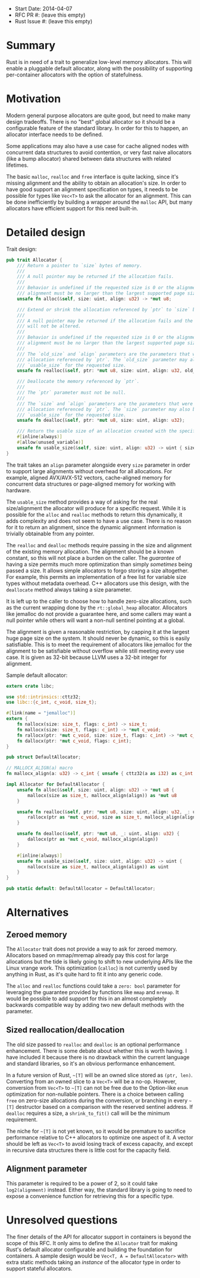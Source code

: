 - Start Date: 2014-04-07
- RFC PR #: (leave this empty)
- Rust Issue #: (leave this empty)

# Summary

Rust is in need of a trait to generalize low-level memory allocators. This will enable a pluggable
default allocator, along with the possibility of supporting per-container allocators with the option
of statefulness.

# Motivation

Modern general purpose allocators are quite good, but need to make many design tradeoffs. There is
no "best" global allocator so it should be a configurable feature of the standard library. In order
for this to happen, an allocator interface needs to be defined.

Some applications may also have a use case for cache aligned nodes with concurrent data structures
to avoid contention, or very fast naive allocators (like a bump allocator) shared between data
structures with related lifetimes.

The basic `malloc`, `realloc` and `free` interface is quite lacking, since it's missing alignment
and the ability to obtain an allocation's size. In order to have good support an alignment
specification on types, it needs to be possible for types like `Vec<T>` to ask the allocator for an
alignment.  This can be done inefficiently by building a wrapper around the `malloc` API, but many
allocators have efficient support for this need built-in.

# Detailed design

Trait design:

```rust
pub trait Allocator {
    /// Return a pointer to `size` bytes of memory.
    ///
    /// A null pointer may be returned if the allocation fails.
    ///
    /// Behavior is undefined if the requested size is 0 or the alignment is not a power of 2. The
    /// alignment must be no larger than the largest supported page size on the platform.
    unsafe fn alloc(&self, size: uint, align: u32) -> *mut u8;

    /// Extend or shrink the allocation referenced by `ptr` to `size` bytes of memory.
    ///
    /// A null pointer may be returned if the allocation fails and the original memory allocation
    /// will not be altered.
    ///
    /// Behavior is undefined if the requested size is 0 or the alignment is not a power of 2. The
    /// alignment must be no larger than the largest supported page size on the platform.
    ///
    /// The `old_size` and `align` parameters are the parameters that were used to create the
    /// allocation referenced by `ptr`. The `old_size` parameter may also be the value returned by
    /// `usable_size` for the requested size.
    unsafe fn realloc(&self, ptr: *mut u8, size: uint, align: u32, old_size: uint) -> *mut u8;

    /// Deallocate the memory referenced by `ptr`.
    ///
    /// The `ptr` parameter must not be null.
    ///
    /// The `size` and `align` parameters are the parameters that were used to create the
    /// allocation referenced by `ptr`. The `size` parameter may also be the value returned by
    /// `usable_size` for the requested size.
    unsafe fn dealloc(&self, ptr: *mut u8, size: uint, align: u32);

    /// Return the usable size of an allocation created with the specified the `size` and `align`.
    #[inline(always)]
    #[allow(unused_variable)]
    unsafe fn usable_size(&self, size: uint, align: u32) -> uint { size }
}
```

The trait takes an `align` parameter alongside every `size` parameter in order to support large
alignments without overhead for all allocations. For example, aligned AVX/AVX-512 vectors,
cache-aligned memory for concurrent data structures or page-aligned memory for working with
hardware.

The `usable_size` method provides a way of asking for the real size/alignment the allocator will
produce for a specific request. While it is possible for the `alloc` and `realloc` methods to
return this dynamically, it adds complexity and does not seem to have a use case. There is no
reason for it to return an alignment, since the dynamic alignment information is trivially
obtainable from any pointer.

The `realloc` and `dealloc` methods require passing in the size and alignment of the existing memory
allocation. The alignment should be a known constant, so this will not place a burden on the caller.
The *guarantee* of having a size permits much more optimization than simply *sometimes* being passed
a size. It allows simple allocators to forgo storing a size altogether. For example, this permits an
implementation of a free list for variable size types without metadata overhead. C++ allocators use
this design, with the `deallocate` method always taking a size parameter.

It is left up to the caller to choose how to handle zero-size allocations, such as the current
wrapping done by the `rt::global_heap` allocator. Allocators like jemalloc do not provide a
guarantee here, and some callers may want a null pointer while others will want a non-null
sentinel pointing at a global.

The alignment is given a reasonable restriction, by capping it at the largest huge page size on
the system. It should never be dynamic, so this is easily satisfiable. This is to meet the
requirement of allocators like jemalloc for the alignment to be satisfiable without overflow while
still meeting every use case. It is given as 32-bit because LLVM uses a 32-bit integer for
alignment.

Sample default allocator:

```rust
extern crate libc;

use std::intrinsics::cttz32;
use libc::{c_int, c_void, size_t};

#[link(name = "jemalloc")]
extern {
    fn nallocx(size: size_t, flags: c_int) -> size_t;
    fn mallocx(size: size_t, flags: c_int) -> *mut c_void;
    fn rallocx(ptr: *mut c_void, size: size_t, flags: c_int) -> *mut c_void;
    fn dallocx(ptr: *mut c_void, flags: c_int);
}

pub struct DefaultAllocator;

// MALLOCX_ALIGN(a) macro
fn mallocx_align(a: u32) -> c_int { unsafe { cttz32(a as i32) as c_int } }

impl Allocator for DefaultAllocator {
    unsafe fn alloc(&self, size: uint, align: u32) -> *mut u8 {
        mallocx(size as size_t, mallocx_align(align)) as *mut u8
    }

    unsafe fn realloc(&self, ptr: *mut u8, size: uint, align: u32, _: uint) -> *mut u8 {
        rallocx(ptr as *mut c_void, size as size_t, mallocx_align(align)) as *mut u8
    }

    unsafe fn dealloc(&self, ptr: *mut u8, _: uint, align: u32) {
        dallocx(ptr as *mut c_void, mallocx_align(align))
    }

    #[inline(always)]
    unsafe fn usable_size(&self, size: uint, align: u32) -> uint {
        nallocx(size as size_t, mallocx_align(align)) as uint
    }
}

pub static default: DefaultAllocator = DefaultAllocator;
```

# Alternatives

## Zeroed memory

The `Allocator` trait does not provide a way to ask for zeroed memory.  Allocators based on
mmap/mremap already pay this cost for large allocations but the tide is likely going to shift to
new underlying APIs like the Linux vrange work. This optimization (`calloc`) is not currently
used by anything in Rust, as it's quite hard to fit it into any generic code.

The `alloc` and `realloc` functions could take a `zero: bool` parameter for leveraging the guarantee
provided by functions like `mmap` and `mremap`. It would be possible to add support for this in an
almost completely backwards compatible way by adding two new default methods with the parameter.

## Sized reallocation/deallocation

The old size passed to `realloc` and `dealloc` is an optional performance enhancement. There is some
debate about whether this is worth having. I have included it because there is no drawback within
the current language and standard libraries, so it's an obvious performance enhancement.

In a future version of Rust, `~[T]` will be an owned slice stored as `(ptr, len)`. Converting from
an owned slice to a `Vec<T>` will be a no-op. However, conversion from `Vec<T>` to `~[T]` can not be
free due to the Option-like `enum` optimization for non-nullable pointers. There is a choice between
calling `free` on zero-size allocations during the conversion, or branching in every `~[T]`
destructor based on a comparison with the reserved sentinel address. If `dealloc` requires a size, a
`shrink_to_fit()` call will be the minimum requirement.

The niche for `~[T]` is not yet known, so it would be premature to sacrifice performance relative to
C++ allocators to optimize one aspect of it. A vector should be left as `Vec<T>` to avoid losing
track of excess capacity, and except in recursive data structures there is little cost for the
capacity field.

## Alignment parameter

This parameter is required to be a power of 2, so it could take `log2(alignment)` instead. Either
way, the standard library is going to need to expose a convenience function for retrieving this for
a specific type.

# Unresolved questions

The finer details of the API for allocator support in containers is beyond the scope of this RFC. It
only aims to define the `Allocator` trait for making Rust's default allocator configurable and
building the foundation for containers. A sample design would be `Vec<T, A = DefaultAllocator>` with
extra static methods taking an *instance* of the allocator type in order to support stateful
allocators.
